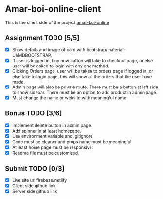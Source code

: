# Amar-boi-online-client
This is the client side of the project [ amar-boi-online ](https://amar-boi-online.web.app)


## Assignment TODO [5/5]
- [X] Show details and image of card with bootstrap/material-UI/MDBOOTSTRAP.
- [X] If user is logged in, buy now button will take to checkout page, or else user will be asked to login with any one method.
- [X] Clicking Orders page, user will be taken to orders page if logged in, or else take to login page, this will show all the orders that the user have made.
- [X] Admin page will also be private route. There must be a button at left side to show sidebar. There must be an option to add product in admin page.
- [X] Must change the name or website with meaningful name

## Bonus TODO [3/6]
- [x] Implement delete button in admin page.
- [x] Add spinner in at least homepage.
- [X] Use environment variable and .gitignore.
- [X] Code must be cleaner and props name must be meaningful.
- [X] At least home page must be responsive.
- [x] Readme file must be customized.

## Submit TODO [0/3]
- [x] Live site url firebase/netlify
- [x] Client side github link
- [x] Server side github link
